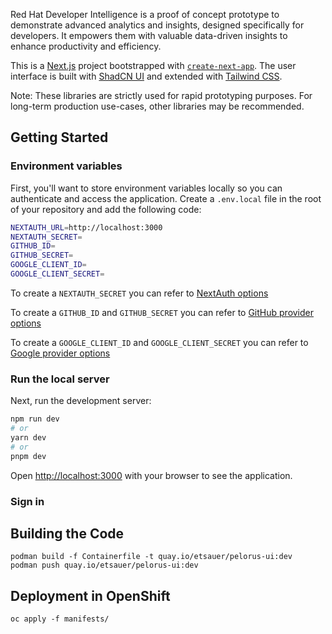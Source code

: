 Red Hat Developer Intelligence is a proof of concept prototype to demonstrate advanced analytics and insights, designed specifically for developers. It empowers them with valuable data-driven insights to enhance productivity and efficiency.

This is a [Next.js](https://nextjs.org/) project bootstrapped with [`create-next-app`](https://github.com/vercel/next.js/tree/canary/packages/create-next-app). The user interface is built with [ShadCN UI](https://ui.shadcn.com/) and extended with [Tailwind CSS](https://tailwindcss.com/).

Note: These libraries are strictly used for rapid prototyping purposes. For long-term production use-cases, other libraries may be recommended.

## Getting Started

### Environment variables

First, you'll want to store environment variables locally so you can authenticate and access the application. Create a `.env.local` file in the root of your repository and add the following code:

```bash
NEXTAUTH_URL=http://localhost:3000
NEXTAUTH_SECRET=
GITHUB_ID=
GITHUB_SECRET=
GOOGLE_CLIENT_ID=
GOOGLE_CLIENT_SECRET=
```

To create a `NEXTAUTH_SECRET` you can refer to [NextAuth options](https://next-auth.js.org/configuration/options)

To create a `GITHUB_ID` and `GITHUB_SECRET` you can refer to [GitHub provider options](https://next-auth.js.org/providers/github)

To create a `GOOGLE_CLIENT_ID` and `GOOGLE_CLIENT_SECRET` you can refer to [Google provider options](https://next-auth.js.org/providers/google)

### Run the local server

Next, run the development server:

```bash
npm run dev
# or
yarn dev
# or
pnpm dev
```

Open [http://localhost:3000](http://localhost:3000) with your browser to see the application.

### Sign in

## Building the Code

```
podman build -f Containerfile -t quay.io/etsauer/pelorus-ui:dev
podman push quay.io/etsauer/pelorus-ui:dev
```

## Deployment in OpenShift

```
oc apply -f manifests/
```

